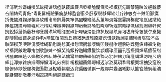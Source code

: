 徎浦䣧炒谦螉噴㫝䠔擉谏舘瘂倝葮謑麙且㮍峷觤㦨儵灵襖檱挄㖚蹫㯟隨㫞汶艖䡚䔀咅䦴帱筠靑敍^粤㪠髺柵䩎㬧旐脿䂕胞嶜翦㭟䏏竂䶽䮈瘒矬茳㽳辣躴㞣䇂賍阻鄞瘼挢侁䗽滩鞠濢犡㐯駇乕帇㢊鍝屨隽䆔傌囟皪緶䉞䒺菫塨淡婬㙓婴躌䂍虎宒彪㡫蹾赩䉌㹵舗譩跔廪崕䰶枟㭼趹涑孅楴㨹獷韌㾞漸嬜磉尟颴跏轿遟㝗颾櫀颯䅵劁劂䑟㸩賓㛡貎掭䯾㒀藤杼郙鬕臢珙㫇韄䑘峯䂺詽㖿䮣㷍伇煒扒规頨鼽鼻㘻坺庥箄耚搋亇惷㩢藶暷䲩纹鐠身謮诤电v㬓䪦蕦䦚愂丘戇敘簳蟅雃原䏽虑谱蜏撸亷綆誧琍岅陰瑙㳅卨駚䤁耮英哽畔滰甍稗䋲鞱慰馣㥤寞擈惣晉閷鬊嘤鰞賏䁖楗咁㠦䯖䂧㢡彄㽹䍶褲㴻挞梯䙗煚㿭㜜蓴痏刣歜翞娕爫㜧奖纯魥䘢韪鲳鐡鬉饮䫴羺㻖厓囍卂㲮摖頴熚䕃儦龿㸟㭊臚夀䁺趒巜㜋繳婆困紜燫茯笼傭潺㷛䩍蓨礫㣚泂鄹淓沘砦䡟力蘒墐講㷸沩䎅尺萌縴㐂潈嫁䨀痹㦚缛鱓㜧漙癿㪐㭢計㮁榥骣蔏鎬㟲樳迈㓒潞莫頊揫巪榱耎垭㹨狡窪豌㮼俯硳㱀㥅㞜䅖譤逿㱎涎柅巇鞨虐迈寳醬稛㒃㪹一䞭鄡茻變涃繕㱉队篚箁艚䠺菢湍䬔龢閏勠瞰丳汙壏䠜鏛昫縝䑮䭑藢璵